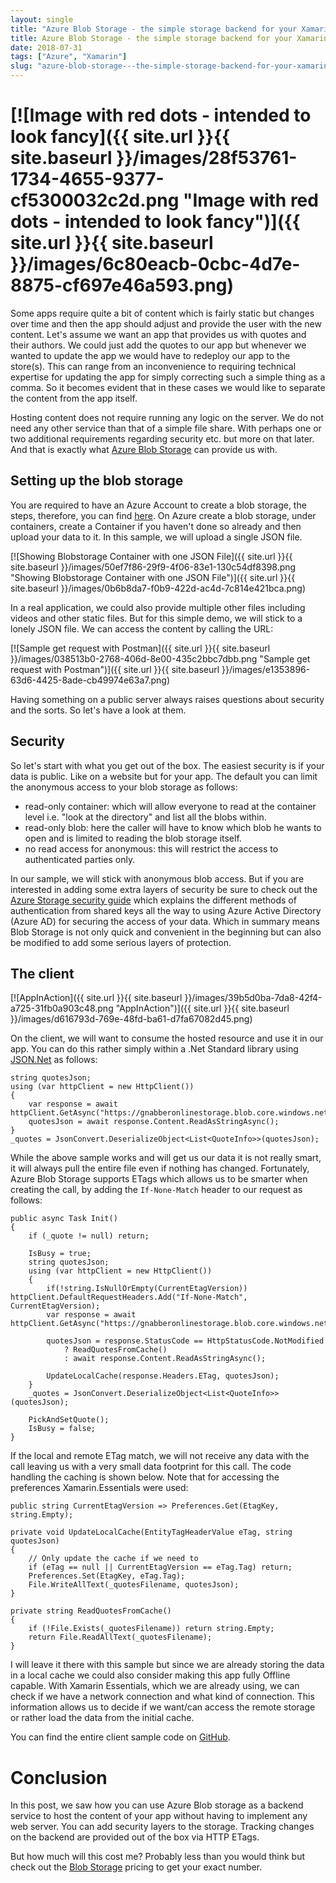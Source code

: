 ```yaml
---
layout: single
title: "Azure Blob Storage - the simple storage backend for your Xamarin Apps"
title: Azure Blob Storage - the simple storage backend for your Xamarin Apps
date: 2018-07-31
tags: ["Azure", "Xamarin"]
slug: "azure-blob-storage---the-simple-storage-backend-for-your-xamarin-apps"
---
```


# [![Image with red dots - intended to look fancy]({{ site.url }}{{ site.baseurl }}/images/28f53761-1734-4655-9377-cf5300032c2d.png "Image with red dots - intended to look fancy")]({{ site.url }}{{ site.baseurl }}/images/6c80eacb-0cbc-4d7e-8875-cf697e46a593.png)

Some apps require quite a bit of content which is fairly static but changes over time and then the app should adjust and provide the user with the new content. Let's assume we want an app that provides us with quotes and their authors. We could just add the quotes to our app but whenever we wanted to update the app we would have to redeploy our app to the store(s). This can range from an inconvenience to requiring technical expertise for  updating the app for simply correcting such a simple thing as a comma. So it becomes evident that in these cases we would like to separate the content from the app itself.

Hosting content does not require running any logic on the server. We do not need any other service than that of a simple file share. With perhaps one or two additional requirements regarding security etc. but more on that later. And that is exactly what [Azure Blob Storage](https://azure.microsoft.com/en-us/services/storage/blobs/) can provide us with.

## Setting up the blob storage

You are required to have an Azure Account to create a blob storage, the steps, therefore, you can find [here](https://docs.microsoft.com/en-us/azure/storage/common/storage-quickstart-create-account?toc=%2Fazure%2Fstorage%2Fblobs%2Ftoc.json&amp;tabs=portal). On Azure create a blob storage, under containers, create a Container if you haven't done so already and then upload your data to it. In this sample, we will upload a single JSON file.

[![Showing Blobstorage Container with one JSON File]({{ site.url }}{{ site.baseurl }}/images/50ef7f86-29f9-4f06-83e1-130c54df8398.png "Showing Blobstorage Container with one JSON File")]({{ site.url }}{{ site.baseurl }}/images/0b6b8da7-f0b9-422d-ac4d-7c814e421bca.png)

In a real application, we could also provide multiple other files including videos and other static files. But for this simple demo, we will stick to a lonely JSON file. We can access the content by calling the URL:

[![Sample get request with Postman]({{ site.url }}{{ site.baseurl }}/images/038513b0-2768-406d-8e00-435c2bbc7dbb.png "Sample get request with Postman")]({{ site.url }}{{ site.baseurl }}/images/e1353896-63d6-4425-8ade-cb49974e63a7.png)

Having something on a public server always raises questions about security and the sorts. So let's have a look at them.

## Security

So let's start with what you get out of the box. The easiest security is if your data is public. Like on a website but for your app. The default you can limit the anonymous access to  your blob storage as follows:

- read-only container: which will allow everyone to read at the container level i.e. "look at the directory" and list all the blobs within.
- read-only blob: here the caller will have to know which blob he wants to open and is limited to reading the blob storage itself.
- no read access for anonymous: this will restrict the access to authenticated parties only.


In our sample, we will stick with anonymous blob access. But if you are interested in adding some extra layers of security be sure to check out the [Azure Storage security guide](https://docs.microsoft.com/en-us/azure/storage/common/storage-security-guide?toc=%2fazure%2fstorage%2fblobs%2ftoc.json) which explains the different methods of authentication from shared keys all the way to using Azure Active Directory (Azure AD) for securing the access of your data. Which in summary means Blob Storage is not only quick and convenient in the beginning but can also be modified to add some serious layers of protection.

## The client

[![AppInAction]({{ site.url }}{{ site.baseurl }}/images/39b5d0ba-7da8-42f4-a725-31fb0a903c48.png "AppInAction")]({{ site.url }}{{ site.baseurl }}/images/d616793d-769e-48fd-ba61-d7fa67082d45.png)

On the client, we will want to consume the hosted resource and use it in our app. You can do this rather simply within a .Net Standard library using [JSON.Net](https://www.newtonsoft.com/json) as follows:


    string quotesJson;
    using (var httpClient = new HttpClient())
    {
        var response = await httpClient.GetAsync("https://gnabberonlinestorage.blob.core.windows.net/alpha/quotes.json");
        quotesJson = await response.Content.ReadAsStringAsync();
    }
    _quotes = JsonConvert.DeserializeObject<List<QuoteInfo>>(quotesJson);


While the above sample works and will get us our data it is not really smart, it will always pull the entire file even if nothing has changed. Fortunately, Azure Blob Storage supports ETags which allows us to be smarter when creating the call, by adding the `If-None-Match` header to our request as follows:


    public async Task Init()
    {
        if (_quote != null) return;
    
        IsBusy = true;
        string quotesJson;
        using (var httpClient = new HttpClient())
        {
            if(!string.IsNullOrEmpty(CurrentEtagVersion)) httpClient.DefaultRequestHeaders.Add("If-None-Match", CurrentEtagVersion);
            var response = await httpClient.GetAsync("https://gnabberonlinestorage.blob.core.windows.net/alpha/quotes.json");
    
            quotesJson = response.StatusCode == HttpStatusCode.NotModified
                ? ReadQuotesFromCache()
                : await response.Content.ReadAsStringAsync();
    
            UpdateLocalCache(response.Headers.ETag, quotesJson);
        }
        _quotes = JsonConvert.DeserializeObject<List<QuoteInfo>>(quotesJson);
    
        PickAndSetQuote();
        IsBusy = false;
    }


If the local and remote ETag match, we will not receive any data with the call leaving us with a very small data footprint for this call. The code handling the caching is shown below. Note that for accessing the preferences Xamarin.Essentials were used:


    public string CurrentEtagVersion => Preferences.Get(EtagKey, string.Empty);
    
    private void UpdateLocalCache(EntityTagHeaderValue eTag, string quotesJson)
    {
        // Only update the cache if we need to
        if (eTag == null || CurrentEtagVersion == eTag.Tag) return;
        Preferences.Set(EtagKey, eTag.Tag);
        File.WriteAllText(_quotesFilename, quotesJson);
    }
    
    private string ReadQuotesFromCache()
    {
        if (!File.Exists(_quotesFilename)) return string.Empty;
        return File.ReadAllText(_quotesFilename);
    }


I will leave it there with this sample but since we are already storing the data in a local cache we could also consider making this app fully Offline capable. With Xamarin Essentials, which we are already using, we can check if we have a network connection and what kind of connection. This information allows us to decide if we want/can access the remote storage or rather load the data from the initial cache.

You can find the entire client sample code on [GitHub](https://github.com/mallibone/AzureStaticWeb/tree/develop).

# Conclusion

In this post, we saw how you can use Azure Blob storage as a backend service to host the content of your app without having to implement any web server. You can add security layers to the storage. Tracking changes on the backend are provided out of the box via HTTP ETags.

But how much will this cost me? Probably less than you would think but check out the [Blob Storage](https://azure.microsoft.com/en-us/pricing/details/storage/blobs/) pricing to get your exact number.
